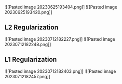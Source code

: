 ![[Pasted image 20230625193404.png]]
![[Pasted image 20230625193420.png]]

## L2 Regularization
![[Pasted image 20230712182227.png]]
![[Pasted image 20230712182248.png]]

## L1 Regularization
![[Pasted image 20230712182403.png]]
![[Pasted image 20230712182457.png]]
